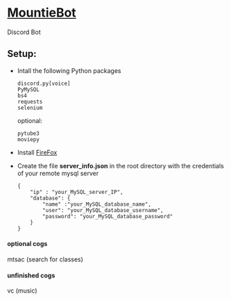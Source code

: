 # [MountieBot](https://mountiediscordbot.netlify.app/)
Discord Bot


## Setup:

- Intall the following Python packages
    ```
    discord.py[voice] 
    PyMySQL
    bs4
    requests
    selenium
    ```
    optional:
    ```
    pytube3
    moviepy
    ```

- Install [FireFox](https://www.mozilla.org/en-US/firefox/)

- Create the file **server_info.json** in the root directory with the credentials of your remote mysql server
    ```
    {
    	"ip" : "your_MySQL_server_IP",
    	"database": {
    		"name" :"your_MySQL_database_name",
    		"user": "your_MySQL_database_username",
    		"password": "your_MySQL_database_password"
    	}
    }
    ```
    
#### optional cogs
mtsac (search for classes)

#### unfinished cogs
vc (music)
